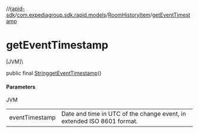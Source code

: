 //[rapid-sdk](../../../index.md)/[com.expediagroup.sdk.rapid.models](../index.md)/[RoomHistoryItem](index.md)/[getEventTimestamp](get-event-timestamp.md)

# getEventTimestamp

[JVM]\

public final [String](https://docs.oracle.com/javase/8/docs/api/java/lang/String.html)[getEventTimestamp](get-event-timestamp.md)()

#### Parameters

JVM

| | |
|---|---|
| eventTimestamp | Date and time in UTC of the change event, in extended ISO 8601 format. |
